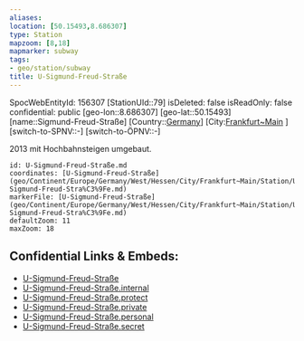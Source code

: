 ```yaml
---
aliases: 
location: [50.15493,8.686307]
type: Station 
mapzoom: [8,18] 
mapmarker: subway 
tags:
- geo/station/subway
title: U-Sigmund-Freud-Straße
---
```

SpocWebEntityId: 156307
[StationUId::79]
isDeleted: false
isReadOnly: false
confidential: public
[geo-lon::8.686307]
[geo-lat::50.15493]
[name::Sigmund-Freud-Straße]
[Country::[Germany](geo/Continent/Europe/Germany.md)]
[City:[Frankfurt~Main](geo/Continent/Europe/Germany/West/Hessen/City/Frankfurt~Main.md) ]
[switch-to-SPNV::-]
[switch-to-ÖPNV::-]

2013 mit Hochbahnsteigen umgebaut.

```leaflet
id: U-Sigmund-Freud-Straße.md
coordinates: [U-Sigmund-Freud-Straße](geo/Continent/Europe/Germany/West/Hessen/City/Frankfurt~Main/Station/U-Sigmund-Freud-Stra%C3%9Fe.md)
markerFile: [U-Sigmund-Freud-Straße](geo/Continent/Europe/Germany/West/Hessen/City/Frankfurt~Main/Station/U-Sigmund-Freud-Stra%C3%9Fe.md)
defaultZoom: 11 
maxZoom: 18
```


## Confidential Links & Embeds: 
- [U-Sigmund-Freud-Straße](../../../../../../../../../../_public/geo/Continent/Europe/Germany/West/Hessen/City/Frankfurt~Main/Station/U-Sigmund-Freud-Stra%C3%9Fe.md) 
- [U-Sigmund-Freud-Straße.internal](../../../../../../../../../../_internal/geo/Continent/Europe/Germany/West/Hessen/City/Frankfurt~Main/Station/U-Sigmund-Freud-Stra%C3%9Fe.internal.md) 
- [U-Sigmund-Freud-Straße.protect](../../../../../../../../../../_protect/geo/Continent/Europe/Germany/West/Hessen/City/Frankfurt~Main/Station/U-Sigmund-Freud-Stra%C3%9Fe.protect.md) 
- [U-Sigmund-Freud-Straße.private](../../../../../../../../../../_private/geo/Continent/Europe/Germany/West/Hessen/City/Frankfurt~Main/Station/U-Sigmund-Freud-Stra%C3%9Fe.private.md) 
- [U-Sigmund-Freud-Straße.personal](../../../../../../../../../../_personal/geo/Continent/Europe/Germany/West/Hessen/City/Frankfurt~Main/Station/U-Sigmund-Freud-Stra%C3%9Fe.personal.md) 
- [U-Sigmund-Freud-Straße.secret](../../../../../../../../../../_secret/geo/Continent/Europe/Germany/West/Hessen/City/Frankfurt~Main/Station/U-Sigmund-Freud-Stra%C3%9Fe.secret.md) 
